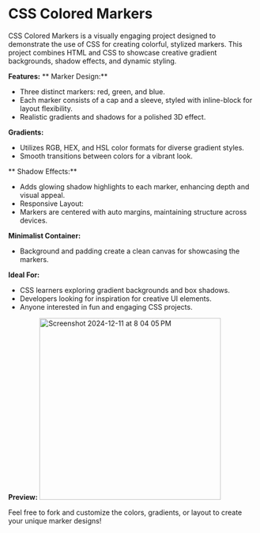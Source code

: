 # CSS Colored Markers
CSS Colored Markers is a visually engaging project designed to demonstrate the use of CSS for creating colorful, stylized markers. This project combines HTML and CSS to showcase creative gradient backgrounds, shadow effects, and dynamic styling.

**Features:**
 ** Marker Design:**
   - Three distinct markers: red, green, and blue.
   - Each marker consists of a cap and a sleeve, styled with inline-block for layout flexibility.
   - Realistic gradients and shadows for a polished 3D effect.

**Gradients:**
  - Utilizes RGB, HEX, and HSL color formats for diverse gradient styles.
  - Smooth transitions between colors for a vibrant look.

** Shadow Effects:**
  - Adds glowing shadow highlights to each marker, enhancing depth and visual appeal.
  - Responsive Layout:
  - Markers are centered with auto margins, maintaining structure across devices.
    
**Minimalist Container:**
  - Background and padding create a clean canvas for showcasing the markers.

**Ideal For:**
 - CSS learners exploring gradient backgrounds and box shadows.
 - Developers looking for inspiration for creative UI elements.
 - Anyone interested in fun and engaging CSS projects.


 **Preview:**
 <img width="367" alt="Screenshot 2024-12-11 at 8 04 05 PM" src="https://github.com/user-attachments/assets/6955624d-ec72-4b38-add5-428c47d5bbf3" />

 Feel free to fork and customize the colors, gradients, or layout to create your unique marker designs!







